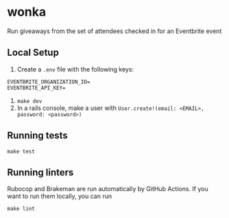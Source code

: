 # wonka

Run giveaways from the set of attendees checked in for an Eventbrite event

## Local Setup

1. Create a `.env` file with the following keys:
  ```
  EVENTBRITE_ORGANIZATION_ID=
  EVENTBRITE_API_KEY=
  ```
1. `make dev`
1. In a rails console, make a user with `User.create!(email: <EMAIL>, password: <password>)`

## Running tests

`make test`

## Running linters

Rubocop and Brakeman are run automatically by GitHub Actions. If you want to run them locally, you can run

`make lint`
